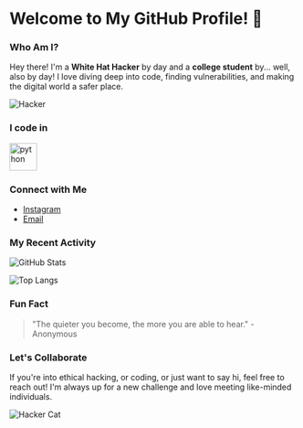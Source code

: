 # Welcome to My GitHub Profile! 👾

### Who Am I?
Hey there! I'm a **White Hat Hacker** by day and a **college student** by... well, also by day! I love diving deep into code, finding vulnerabilities, and making the digital world a safer place.

![Hacker](https://media.giphy.com/media/26gsspfZbBzCmYgso/giphy.gif)

### I code in 
<img width="48" height="48" src="https://img.icons8.com/fluency/48/python.png" alt="python"/>

### Connect with Me
- [Instagram](https://www.instagram.com)
- [Email](mailto:aswinsriram80@gmail.com)

### My Recent Activity
![GitHub Stats](https://github-readme-stats.vercel.app/api?username=yourusername&show_icons=true&theme=radical)

![Top Langs](https://github-readme-stats.vercel.app/api/top-langs/?username=yourusername&layout=compact&theme=radical)

### Fun Fact
> "The quieter you become, the more you are able to hear." - Anonymous

### Let's Collaborate
If you're into ethical hacking, or coding, or just want to say hi, feel free to reach out! I'm always up for a new challenge and love meeting like-minded individuals.

![Hacker Cat](https://media.giphy.com/media/3o7btPCcdNniyf0ArS/giphy.gif)


